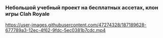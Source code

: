 ### Небольшой учебный проект на бесплатных ассетах, клон игры Clah Royale



https://user-images.githubusercontent.com/47274328/187189628-677789a3-12ec-4f62-9fdc-5ec0381b7cdc.mp4

